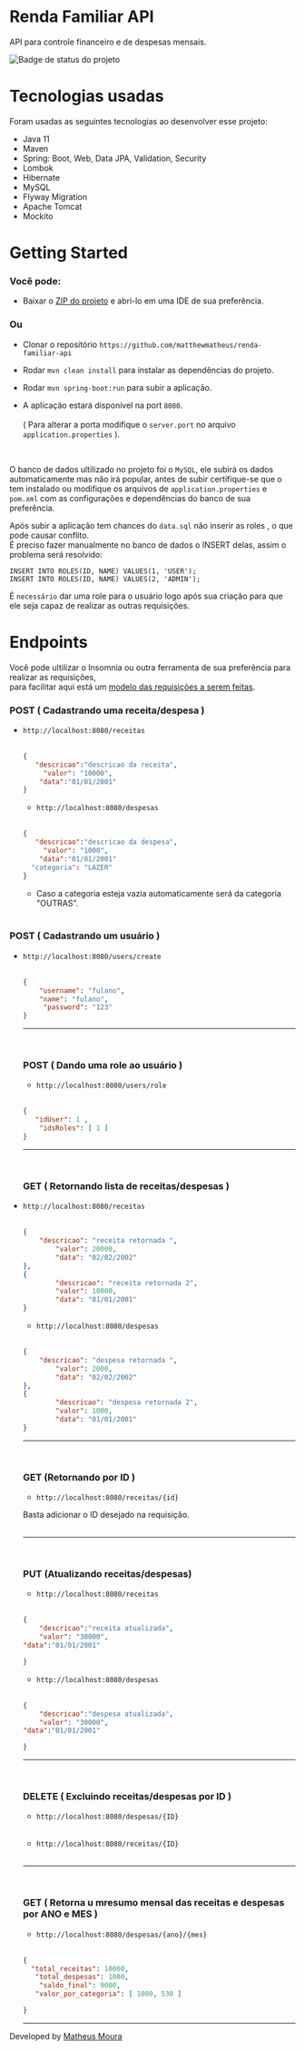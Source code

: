# Renda Familiar API
API para controle financeiro e de despesas mensais.


![Badge de status do projeto](http://img.shields.io/static/v1?label=status&message=em%20construção&color=orange)

# Tecnologias usadas

Foram usadas as seguintes tecnologias ao desenvolver esse projeto:

- Java 11
- Maven
- Spring: Boot, Web, Data JPA, Validation, Security
- Lombok
- Hibernate
- MySQL
- Flyway Migration
- Apache Tomcat
- Mockito



# Getting Started

### Você pode: 

- Baixar o [ZIP do projeto](https://github.com/matthewmatheus/renda-familiar-api/archive/refs/heads/master.zip) e abri-lo em uma IDE de sua preferência.

### Ou

- Clonar o repositório `https://github.com/matthewmatheus/renda-familiar-api`


- Rodar `mvn clean install` para instalar as dependências do projeto.

- Rodar `mvn spring-boot:run` para subir a aplicação.

- A aplicação estará disponível na port `8080`. <br> <br>
( Para alterar a porta modifique o `server.port` no arquivo `application.properties` ).

<br> 


 O banco de dados ultilizado no projeto foi o `MySQL`, ele subirá os dados automaticamente mas não irá popular, antes de subir certifique-se que o tem instalado ou modifique os arquivos de `application.properties` e `pom.xml` com as configurações e dependências do banco de sua preferência.
 
 Após subir a aplicação tem chances do `data.sql` não inserir as roles , o que pode causar conflito. <br>
 É preciso fazer manualmente no banco de dados o INSERT delas, assim o problema será resolvido:
 
``` 
INSERT INTO ROLES(ID, NAME) VALUES(1, 'USER');
INSERT INTO ROLES(ID, NAME) VALUES(2, 'ADMIN');
```

É `necessário` dar uma role para o usuário logo após sua criação para que ele seja capaz de realizar as outras requisições.




# Endpoints

Você pode ultilizar o Insomnia ou outra ferramenta de sua preferência para realizar as requisições, <br>
para facilitar aqui está um [modelo das requisições a serem feitas](https://github.com/matthewmatheus/renda-familiar-api/blob/master/src/main/resources/Insomnia.json).



### POST ( Cadastrando uma receita/despesa )



+  `http://localhost:8080/receitas` <br/> <br>
    ```json
    {
       "descricao":"descricao da receita",
	     "valor": "10000",
     	"data":"01/01/2001"
    }
    ```
    
    
    +  `http://localhost:8080/despesas` <br/> <br>
    ```json
    {
       "descricao":"descricao da despesa",
	     "valor": "1000",
     	"data":"01/01/2001"
      "categoria": "LAZER"
    }
    ```
    
    - Caso a categoria esteja vazia automaticamente será da categoria "OUTRAS". <br> <br>


### POST ( Cadastrando um usuário )


 +  `http://localhost:8080/users/create` <br/> <br>
    ```json
    {
      	"username": "fulano",
 	    "name": "fulano",
	     "password": "123"	
    }
    ```
    
      ----------------------------------------------------------- 
      <br>
    
    ### POST ( Dando uma role ao usuário ) 
    
    
    +  `http://localhost:8080/users/role` <br/> <br>
    ```json
    {
       "idUser": 1 ,
	    "idsRoles": [ 1 ]
    }
    ```
      ----------------------------------------------------------- 
      <br>
    
    
    ### GET ( Retornando lista de receitas/despesas )
    
 +  `http://localhost:8080/receitas` <br/> <br>
    ```json
    {
       	"descricao": "receita retornada ",
	    	"valor": 20000,
	    	"data": "02/02/2002"
	},
	{
	    	"descricao": "receita retornada 2",
		    "valor": 10000,
	    	"data": "01/01/2001"
    }
    ```
    
     +  `http://localhost:8080/despesas` <br/> <br>
    ```json
    {
       	"descricao": "despesa retornada ",
	    	"valor": 2000,
	    	"data": "02/02/2002"
	},
	{
	    	"descricao": "despesa retornada 2",
		    "valor": 1000,
	    	"data": "01/01/2001"
    }
    ```
     ----------------------------------------------------------- 
     <br>
     
    ### GET (Retornando por ID )
    
    + `http://localhost:8080/receitas/{id}`
    
    Basta adicionar o ID desejado na requisição. <br> <br>
    
     ----------------------------------------------------------- 
     <br>
    
    ### PUT (Atualizando receitas/despesas)
    
     +  `http://localhost:8080/receitas` <br/> <br>
    ```json
    {
      	"descricao":"receita atualizada",
    	"valor": "30000",
   	"data":"01/01/2001"

    }
    ```
    
     +  `http://localhost:8080/despesas` <br/> <br>
    ```json
    {
      	"descricao":"despesa atualizada",
    	"valor": "30000",
   	"data":"01/01/2001"

    }
    ```
    
     ----------------------------------------------------------- 
     <br>
    
    ### DELETE ( Excluindo receitas/despesas por ID )
    
     +  `http://localhost:8080/despesas/{ID}` <br/> <br>
     
     
      +  `http://localhost:8080/receitas/{ID}` <br/> <br>
    
     
     
      ----------------------------------------------------------- 
     <br>
     
     
     ### GET ( Retorna u mresumo mensal das receitas e despesas por ANO e MES )
             
      +  `http://localhost:8080/despesas/{ano}/{mes}` <br/> <br>
    ```json
    {
      "total_receitas": 10000,
	   "total_despesas": 1000,
    	"saldo_final": 9000,
	   "valor_por_categoria": [ 1000, 530 ]

    }
    ```
     
      
     ---
Developed by [Matheus Moura](https://github.com/matthewmatheus)
    
    


